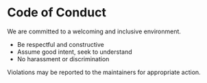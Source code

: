 # Code of Conduct

We are committed to a welcoming and inclusive environment.

- Be respectful and constructive
- Assume good intent, seek to understand
- No harassment or discrimination

Violations may be reported to the maintainers for appropriate action.
